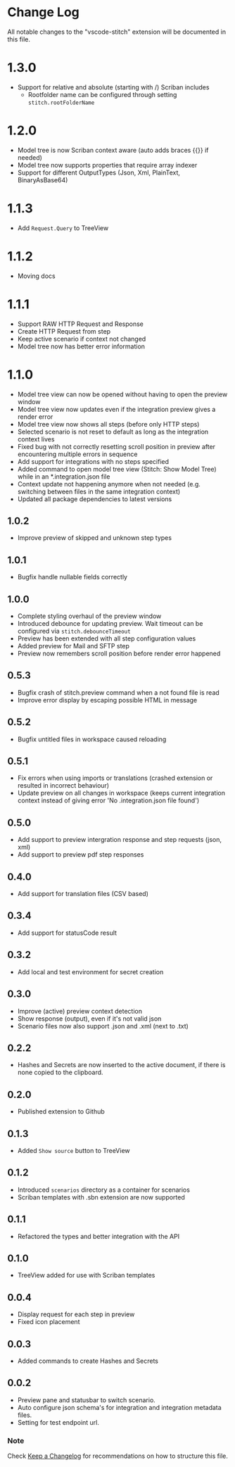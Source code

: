 # Change Log

All notable changes to the "vscode-stitch" extension will be documented in this file.

# 1.3.0
- Support for relative and absolute (starting with /) Scriban includes
  - Rootfolder name can be configured through setting `stitch.rootFolderName`

# 1.2.0
- Model tree is now Scriban context aware (auto adds braces {{}} if needed)
- Model tree now supports properties that require array indexer
- Support for different OutputTypes (Json, Xml, PlainText, BinaryAsBase64)

# 1.1.3
- Add `Request.Query` to TreeView

# 1.1.2
- Moving docs

# 1.1.1
- Support RAW HTTP Request and Response
- Create HTTP Request from step
- Keep active scenario if context not changed
- Model tree now has better error information

# 1.1.0
- Model tree view can now be opened without having to open the preview window
- Model tree view now updates even if the integration preview gives a render error
- Model tree view now shows all steps (before only HTTP steps)
- Selected scenario is not reset to default as long as the integration context lives
- Fixed bug with not correctly resetting scroll position in preview after encountering multiple errors in sequence
- Add support for integrations with no steps specified
- Added command to open model tree view (Stitch: Show Model Tree) while in an *.integration.json file
- Context update not happening anymore when not needed (e.g. switching between files in the same integration context)
- Updated all package dependencies to latest versions

## 1.0.2
- Improve preview of skipped and unknown step types

## 1.0.1
- Bugfix handle nullable fields correctly

## 1.0.0
- Complete styling overhaul of the preview window
- Introduced debounce for updating preview. Wait timeout can be configured via `stitch.debounceTimeout`
- Preview has been extended with all step configuration values
- Added preview for Mail and SFTP step
- Preview now remembers scroll position before render error happened

## 0.5.3
- Bugfix crash of stitch.preview command when a not found file is read
- Improve error display by escaping possible HTML in message

## 0.5.2
- Bugfix untitled files in workspace caused reloading

## 0.5.1
- Fix errors when using imports or translations (crashed extension or resulted in incorrect behaviour)
- Update preview on all changes in workspace (keeps current integration context instead of giving error 'No .integration.json file found')

## 0.5.0
- Add support to preview intergration response and step requests (json, xml)
- Add support to preview pdf step responses

## 0.4.0
- Add support for translation files (CSV based)

## 0.3.4
- Add support for statusCode result

## 0.3.2
- Add local and test environment for secret creation

## 0.3.0
- Improve (active) preview context detection
- Show response (output), even if it's not valid json
- Scenario files now also support .json and .xml (next to .txt)

## 0.2.2
- Hashes and Secrets are now inserted to the active document, if there is none copied to the clipboard.

## 0.2.0
- Published extension to Github

## 0.1.3
- Added `Show source` button to TreeView

## 0.1.2
- Introduced `scenarios` directory as a container for scenarios
- Scriban templates with .sbn extension are now supported

## 0.1.1
- Refactored the types and better integration with the API

## 0.1.0
- TreeView added for use with Scriban templates

## 0.0.4
- Display request for each step in preview
- Fixed icon placement

## 0.0.3
- Added commands to create Hashes and Secrets

## 0.0.2
- Preview pane and statusbar to switch scenario.
- Auto configure json schema's for integration and integration metadata files.
- Setting for test endpoint url.

### Note

Check [Keep a Changelog](http://keepachangelog.com/) for recommendations on how to structure this file.